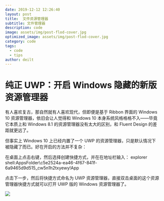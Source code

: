 ```yaml
---
date: 2019-12-12 12:26:40
layout: post
title:  文件资源管理器
subtitle: 文件管理器
description: code
image: assets/img/post-flod-cover.jpg
optimized_image: assets/img/post-flod-cover.jpg
category: code
tags:
  - code
  - tips
author: deilt
---
```


# 纯正 UWP：开启 Windows 隐藏的新版资源管理器
有人喜欢复古，那自然就有人喜欢现代，但即便是基于 Ribbon 界面的 Windows 10 资源管理器，依旧会让人觉得和 Windows 10 本身系统风格格格不入——毕竟它本质上和 Windows 8.1 的资源管理器没有太大的区别，和 Fluent Design 的差距就更远了。

但事实上 Windows 10 上已经内置了一个 UWP 的资源管理器，只是默认情况下被隐藏了而已。好在开启的方法并不复杂：

在桌面上点击右键，然后选择创建快捷方式，并在在地址栏输入：
explorer shell:AppsFolder\c5e2524a-ea46-4f67-841f-6a9465d9d515_cw5n1h2txyewy!App

点击下一步，然后将快捷方式命名为 UWP 资源管理器，直接双击桌面的这个资源管理器快捷方式就可以打开 UWP 版的 Windows 资源管理器了。

![](/img/post-flod-1.jpg)
